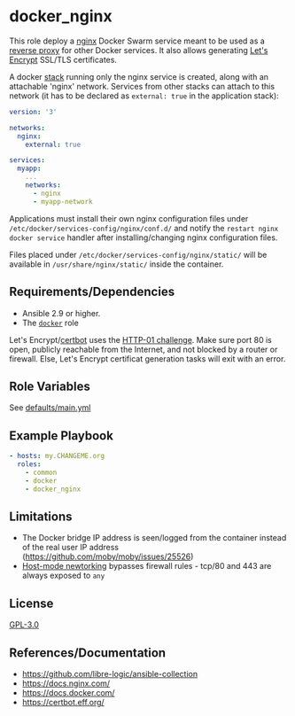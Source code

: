 docker_nginx
=============

This role deploy a [nginx](https://en.wikipedia.org/wiki/Nginx) Docker Swarm service meant to be used as a [reverse proxy](https://en.wikipedia.org/wiki/Reverse_proxy) for other Docker services. It also allows generating [Let's Encrypt](https://en.wikipedia.org/wiki/Let's_Encrypt) SSL/TLS certificates.

A docker [stack](https://docs.docker.com/engine/reference/commandline/stack/) running only the nginx service is created, along with an attachable 'nginx' network. Services from other stacks can attach to this network (it has to be declared as `external: true` in the application stack):

```yaml
version: '3'

networks:
  nginx:
    external: true

services:
  myapp:
    ...
    networks:
      - nginx
      - myapp-network
```

Applications must install their own nginx configuration files under `/etc/docker/services-config/nginx/conf.d/` and notify the `restart nginx docker service` handler after installing/changing nginx configuration files.

Files placed under `/etc/docker/services-config/nginx/static/` will be available in `/usr/share/nginx/static/` inside the container.


## Requirements/Dependencies

- Ansible 2.9 or higher.
- The [`docker`](../docker) role

Let's Encrypt/[certbot](https://certbot.eff.org/docs/using.html) uses the [HTTP-01 challenge](https://certbot.eff.org/docs/challenges.html#http-01-challenge). Make sure port 80 is open, publicly reachable from the Internet, and not blocked by a router or firewall. Else, Let's Encrypt certificat generation tasks will exit with an error.


## Role Variables

See [defaults/main.yml](defaults/main.yml)


## Example Playbook

```yaml
- hosts: my.CHANGEME.org
  roles:
    - common
    - docker
    - docker_nginx
```

## Limitations

- The Docker bridge IP address is seen/logged from the container instead of the real user IP address (https://github.com/moby/moby/issues/25526)
- [Host-mode newtorking](https://docs.docker.com/network/host/) bypasses firewall rules - tcp/80 and 443 are always exposed to `any`

## License

[GPL-3.0](../LICENSE)

## References/Documentation

- https://github.com/libre-logic/ansible-collection
- https://docs.nginx.com/
- https://docs.docker.com/
- https://certbot.eff.org/
